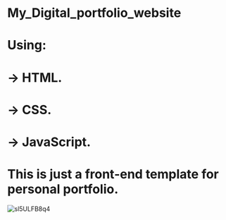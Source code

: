 # My_Digital_portfolio_website
# Using: 
# -> HTML.
# -> CSS.
# -> JavaScript.
# This is just a front-end template for personal portfolio.

![sl5ULFB8q4](https://user-images.githubusercontent.com/43435014/121862794-cc929600-cd18-11eb-8d36-af5ba1c7d880.gif)
